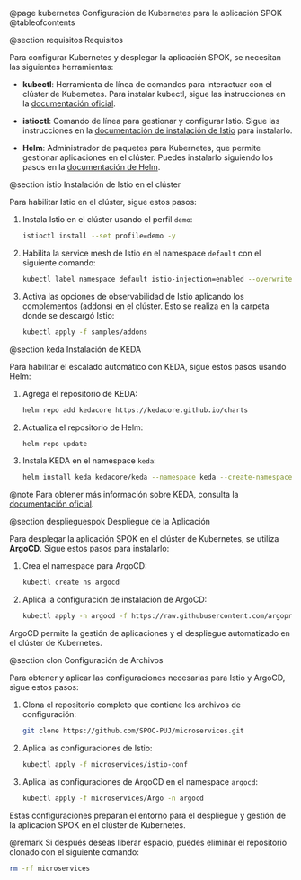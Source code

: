 @page kubernetes Configuración de Kubernetes para la aplicación SPOK
@tableofcontents

@section requisitos Requisitos

Para configurar Kubernetes y desplegar la aplicación SPOK, se necesitan las siguientes herramientas:

- **kubectl**: Herramienta de línea de comandos para interactuar con el clúster de Kubernetes. Para instalar kubectl, sigue las instrucciones en la [documentación oficial](https://kubernetes.io/es/docs/tasks/tools/).
  
- **istioctl**: Comando de línea para gestionar y configurar Istio. Sigue las instrucciones en la [documentación de instalación de Istio](https://istio.io/latest/docs/setup/getting-started/) para instalarlo.

- **Helm**: Administrador de paquetes para Kubernetes, que permite gestionar aplicaciones en el clúster. Puedes instalarlo siguiendo los pasos en la [documentación de Helm](https://helm.sh/docs/intro/install/).

@section istio Instalación de Istio en el clúster

Para habilitar Istio en el clúster, sigue estos pasos:

1. Instala Istio en el clúster usando el perfil `demo`:
   ```bash
   istioctl install --set profile=demo -y
   ```

2. Habilita la service mesh de Istio en el namespace `default` con el siguiente comando:
   ```bash
   kubectl label namespace default istio-injection=enabled --overwrite
   ```

3. Activa las opciones de observabilidad de Istio aplicando los complementos (addons) en el clúster. Esto se realiza en la carpeta donde se descargó Istio:
   ```bash
   kubectl apply -f samples/addons
   ```

@section keda Instalación de KEDA

Para habilitar el escalado automático con KEDA, sigue estos pasos usando Helm:

1. Agrega el repositorio de KEDA:
   ```bash
   helm repo add kedacore https://kedacore.github.io/charts
   ```

2. Actualiza el repositorio de Helm:
   ```bash
   helm repo update
   ```

3. Instala KEDA en el namespace `keda`:
   ```bash
   helm install keda kedacore/keda --namespace keda --create-namespace
   ```

@note Para obtener más información sobre KEDA, consulta la [documentación oficial](https://keda.sh/docs/2.15/deploy/).

@section desplieguespok Despliegue de la Aplicación

Para desplegar la aplicación SPOK en el clúster de Kubernetes, se utiliza **ArgoCD**. Sigue estos pasos para instalarlo:

1. Crea el namespace para ArgoCD:
   ```bash
   kubectl create ns argocd
   ```

2. Aplica la configuración de instalación de ArgoCD:
   ```bash
   kubectl apply -n argocd -f https://raw.githubusercontent.com/argoproj/argo-cd/stable/manifests/install.yaml
   ```

ArgoCD permite la gestión de aplicaciones y el despliegue automatizado en el clúster de Kubernetes.

@section clon Configuración de Archivos

Para obtener y aplicar las configuraciones necesarias para Istio y ArgoCD, sigue estos pasos:

1. Clona el repositorio completo que contiene los archivos de configuración:
   ```bash
   git clone https://github.com/SPOC-PUJ/microservices.git
   ```

2. Aplica las configuraciones de Istio:
   ```bash
   kubectl apply -f microservices/istio-conf
   ```

3. Aplica las configuraciones de ArgoCD en el namespace `argocd`:
   ```bash
   kubectl apply -f microservices/Argo -n argocd
   ```

Estas configuraciones preparan el entorno para el despliegue y gestión de la aplicación SPOK en el clúster de Kubernetes.

@remark Si después deseas liberar espacio, puedes eliminar el repositorio clonado con el siguiente comando:
   ```bash
   rm -rf microservices
   ```
